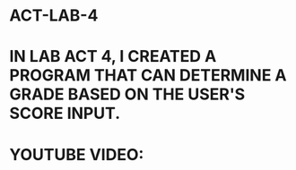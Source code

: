 # ACT-LAB-4
# IN LAB ACT 4, I CREATED A PROGRAM THAT CAN DETERMINE A GRADE BASED ON THE USER'S SCORE INPUT.
# YOUTUBE VIDEO: 

